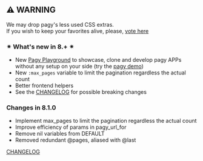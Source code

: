 ## ⚠ WARNING

We may drop pagy's less used CSS extras.<br>
If you wish to keep your favorites alive, please, [vote here](https://github.com/ddnexus/pagy/discussions/categories/survey)

### ✴ What's new in 8.+ ✴

- New [Pagy Playground](https://ddnexus.github.io/pagy/playground/) to showcase, clone and develop pagy APPs without any setup on
  your side (try the [pagy demo](https://ddnexus.github.io/pagy/playground.md#3-demo-app))
- New `:max_pages` variable to limit the pagination regardless the actual count
- Better frontend helpers
- See the [CHANGELOG](https://ddnexus.github.io/pagy/changelog) for possible breaking changes

### Changes in 8.1.0

<!-- changes start -->
- Implement max_pages to limit the pagination regardless the actual count
- Improve efficiency of params in pagy_url_for
- Remove nil variables from DEFAULT
- Removed redundant @pages, aliased with @last
<!-- changes end -->

[CHANGELOG](https://ddnexus.github.io/pagy/changelog)

